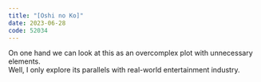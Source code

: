 ```yaml
---
title: "[Oshi no Ko]"
date: 2023-06-28
code: 52034
---
```

On one hand we can look at this as an overcomplex plot with unnecessary elements.
<br>
Well, I only explore its parallels with real-world entertainment industry.